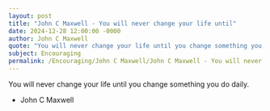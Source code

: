 ```yaml
---
layout: post
title: "John C Maxwell - You will never change your life until"
date: 2024-12-28 12:00:00 -0000
author: John C Maxwell
quote: "You will never change your life until you change something you do daily."
subject: Encouraging
permalink: /Encouraging/John C Maxwell/John C Maxwell - You will never change your life until
---
```


You will never change your life until you change something you do daily.

- John C Maxwell
